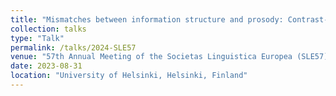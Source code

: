 ```yaml
---
title: "Mismatches between information structure and prosody: Contrast-marking in spoken British English"
collection: talks
type: "Talk"
permalink: /talks/2024-SLE57
venue: "57th Annual Meeting of the Societas Linguistica Europea (SLE57)"
date: 2023-08-31
location: "University of Helsinki, Helsinki, Finland"
---
```



